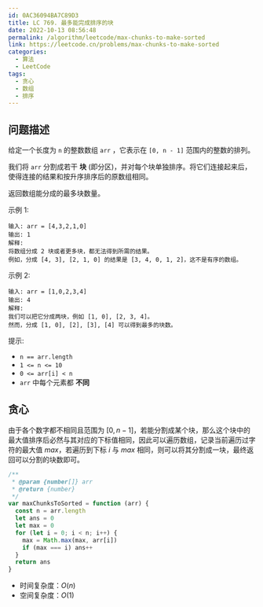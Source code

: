 ```yaml
---
id: 0AC36094BA7C89D3
title: LC 769. 最多能完成排序的块
date: 2022-10-13 08:56:48
permalink: /algorithm/leetcode/max-chunks-to-make-sorted
link: https://leetcode.cn/problems/max-chunks-to-make-sorted
categories:
  - 算法
  - LeetCode
tags:
  - 贪心
  - 数组
  - 排序
---
```


<Level :type='2'/>

## 问题描述

给定一个长度为 `n` 的整数数组 `arr` ，它表示在 `[0, n - 1]` 范围内的整数的排列。

我们将 `arr` 分割成若干 **块** (即分区)，并对每个块单独排序。将它们连接起来后，使得连接的结果和按升序排序后的原数组相同。

返回数组能分成的最多块数量。

示例 1:

```text
输入: arr = [4,3,2,1,0]
输出: 1
解释:
将数组分成 2 块或者更多块，都无法得到所需的结果。
例如，分成 [4, 3], [2, 1, 0] 的结果是 [3, 4, 0, 1, 2]，这不是有序的数组。
```

示例 2:

```text
输入: arr = [1,0,2,3,4]
输出: 4
解释:
我们可以把它分成两块，例如 [1, 0], [2, 3, 4]。
然而，分成 [1, 0], [2], [3], [4] 可以得到最多的块数。
```

提示:

- `n == arr.length`
- `1 <= n <= 10`
- `0 <= arr[i] < n`
- `arr` 中每个元素都 **不同**

## 贪心

由于各个数字都不相同且范围为 $[0, n-1]$，若能分割成某个块，那么这个块中的最大值排序后必然与其对应的下标值相同，因此可以遍历数组，记录当前遍历过字符的最大值 $max$，若遍历到下标 $i$ 与 $max$ 相同，则可以将其分割成一块，最终返回可以分割的块数即可。

```javascript
/**
 * @param {number[]} arr
 * @return {number}
 */
var maxChunksToSorted = function (arr) {
  const n = arr.length
  let ans = 0
  let max = 0
  for (let i = 0; i < n; i++) {
    max = Math.max(max, arr[i])
    if (max === i) ans++
  }
  return ans
}
```

- 时间复杂度：$O(n)$
- 空间复杂度：$O(1)$
